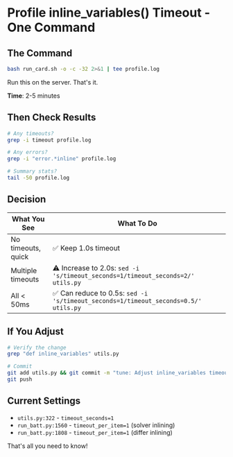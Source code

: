 # Profile inline_variables() Timeout - One Command

## The Command

```bash
bash run_card.sh -o -c -32 2>&1 | tee profile.log
```

Run this on the server. That's it.

**Time**: 2-5 minutes

## Then Check Results

```bash
# Any timeouts?
grep -i timeout profile.log

# Any errors?
grep -i "error.*inline" profile.log

# Summary stats?
tail -50 profile.log
```

## Decision

| What You See | What To Do |
|---|---|
| No timeouts, quick | ✅ Keep 1.0s timeout |
| Multiple timeouts | ⚠️ Increase to 2.0s: `sed -i 's/timeout_seconds=1/timeout_seconds=2/' utils.py` |
| All < 50ms | ✅ Can reduce to 0.5s: `sed -i 's/timeout_seconds=1/timeout_seconds=0.5/' utils.py` |

## If You Adjust

```bash
# Verify the change
grep "def inline_variables" utils.py

# Commit
git add utils.py && git commit -m "tune: Adjust inline_variables timeout"
git push
```

## Current Settings

- `utils.py:322` - `timeout_seconds=1`
- `run_batt.py:1560` - `timeout_per_item=1` (solver inlining)
- `run_batt.py:1808` - `timeout_per_item=1` (differ inlining)

That's all you need to know!
